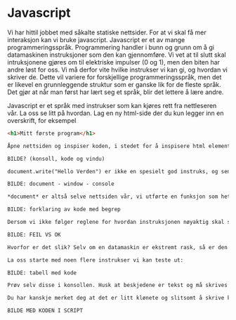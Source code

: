 # Javascript

Vi har hittil jobbet med såkalte statiske nettsider. For at vi skal få mer interaksjon kan vi bruke javascript. Javascript er et av mange programmeringsspråk. Programmering handler i bunn og grunn om å gi datamaskinen instruksjoner som den kan gjennomføre. Vi vet at til slutt skal intruksjonene gjøres om til elektriske impulser (0 og 1), men den biten har andre løst for oss. Vi må derfor vite hvilke instrukser vi kan gi, og hvordan vi skriver de. Dette vil variere for forskjellige programmeringsspråk, men det er likevel en grunnleggende struktur som er ganske lik for de fleste språk. Det gjør at når man først har lært seg et språk, blir det lettere å lære andre.

Javascript er et språk med instrukser som kan kjøres rett fra nettleseren vår. La oss se litt på hvordan. Lag en ny html-side der du kun legger inn en overskrift, for eksempel

```HTML
<h1>Mitt første program</h1>

Åpne nettsiden og inspiser koden, i stedet for å inspisere html elementene slik du er vant til, så kan du se etter fanen som heter konsoll (eller console). Her kan vi skrive programmerings-instrukser som nettleseren kan tolke og gjennomføre. La oss prøve, vi skriver følgende: *document.write("Hello World")* og trykker enter. Vi ser at instruksen vår endret overskriften om til teksten på nettsiden vår. 

BILDE? (konsoll, kode og vindu)

document.write("Hello Verden") er ikke en spesielt god instruks, og senere bør vi unngå å bruke den (vi vil jo ikke at eksisterende innhold fra nettsiden skal forsvinne), men den er et godt eksempel prinsippene bak javascript. Bildet nedenfor viser oss hva vi forholder oss til:

BILDE: document - window - console

*document* er altså selve nettsiden vår, vi utførte en funksjon som heter *write* på nettsiden. Den har andre laget for oss og er innebygd i javascript. Vi brukte punktum for å koble funksjonen til dokumentet. Inne i parentesen skrev vi beskjeden som skulle skrives. Alle funksjoner må ha en parentes, selv når ikke skal ha noe argument i parentesen. I tillegg måtte vi skrive teksten vår med anførselstegn. 

BILDE: forklaring av kode med begrep

Dersom vi ikke følger reglene for hvordan instruksjonen nøyaktig skal skrives, så vil den ikke fungere, prøv for eksempel å ta vekk anførselstegnene og se hva som skjer:

BILDE: FEIL VS OK

Hvorfor er det slik? Selv om en datamaskin er ekstremt rask, så er den ikke særlig smart. Det betyr at vi må gi veldig presise instruksjoner. For eksempel må vi skille mellom tall og tekst. Tall kan man regne på, men ikke tekst. En maskin vet ikke forskjellen, så derfor legger vi all tekst i anførselstegn. Slike regler finnes det mange av, og det å sette seg inn i disse er en stor del av å lære seg programmering.

La oss starte med noen flere instrukser vi kan teste ut:

BILDE: tabell med kode

Prøv selv disse i konsollen. Husk at beskjedene er tekst og må skrives med anførselstegn

Du har kanskje merket deg at det er litt klønete og slitsomt å skrive koden rett inn i konsollen? Vi kan for eksempel ikke endre på koden som allerede er kjørt. Vanligvis skriver vi kode i egne filer, som vi kan kjøre når vi selv ønsker. For javascript kan vi velge mellom å skrive i et script element i html-fila, eller å lage en egen js-fil som vi kan koble til html:

BILDE MED KODEN I SCRIPT